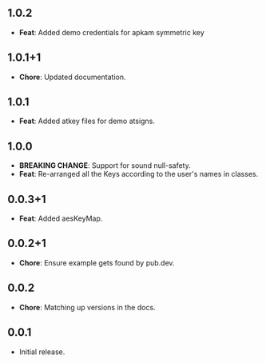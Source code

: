 ## 1.0.2
- **Feat**: Added demo credentials for apkam symmetric key
## 1.0.1+1
- **Chore**: Updated documentation.

## 1.0.1
- **Feat**: Added atkey files for demo atsigns.

## 1.0.0
- **BREAKING CHANGE**: Support for sound null-safety.
- **Feat**: Re-arranged all the Keys according to the user's names in classes.

## 0.0.3+1
- **Feat**: Added aesKeyMap.

## 0.0.2+1
- **Chore**: Ensure example gets found by pub.dev.

## 0.0.2
- **Chore**: Matching up versions in the docs.

## 0.0.1
- Initial release.

